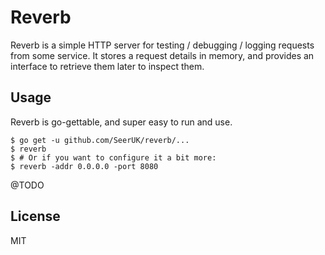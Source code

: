 # Reverb

Reverb is a simple HTTP server for testing / debugging / logging requests from some service. It 
stores a request details in memory, and provides an interface to retrieve them later to inspect 
them.

## Usage

Reverb is go-gettable, and super easy to run and use.

```
$ go get -u github.com/SeerUK/reverb/...
$ reverb
$ # Or if you want to configure it a bit more:
$ reverb -addr 0.0.0.0 -port 8080
```

@TODO

## License

MIT
